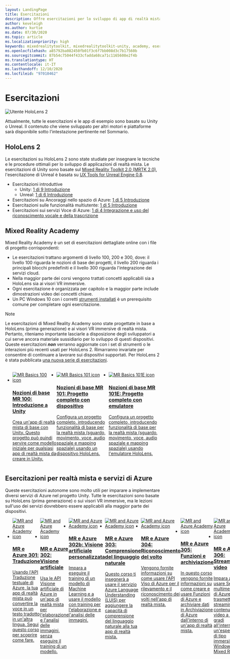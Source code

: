 ```yaml
---
layout: LandingPage
title: Esercitazioni
description: Offre esercitazioni per lo sviluppo di app di realtà mista.
author: keveleigh
ms.author: kurtie
ms.date: 07/30/2020
ms.topic: article
ms.localizationpriority: high
keywords: mixedrealitytoolkit, mixedrealitytoolkit-unity, academy, esercitazione, visore VR realtà mista, visore VR di windows mixed reality, visore per realtà virtuale, unity, unreal, HoloLens, ancoraggi nello spazio di Azure, servizi vocali di Azure
ms.openlocfilehash: a85792ba082450fb01f3c6f7bb008d3c7b17560b
ms.sourcegitcommit: 87b54c75044f433cfadda68ca71c1165608e2f4b
ms.translationtype: HT
ms.contentlocale: it-IT
ms.lasthandoff: 12/10/2020
ms.locfileid: "97010462"
---
```

# <a name="tutorials"></a>Esercitazioni

![Utente HoloLens 2](images/08_Tutorials.png)

Attualmente, tutte le esercitazioni e le app di esempio sono basate su Unity o Unreal. Il contenuto che viene sviluppato per altri motori e piattaforme sarà disponibile sotto l'intestazione pertinente nel Sommario.

## <a name="hololens-2"></a>HoloLens 2 

Le esercitazioni su HoloLens 2 sono state studiate per insegnare le tecniche e le procedure ottimali per lo sviluppo di applicazioni di realtà mista. Le esercitazioni di Unity sono basate sul [Mixed Reality Toolkit 2.0 (MRTK 2.0)](https://github.com/microsoft/MixedRealityToolkit-Unity), l'esercitazione di Unreal è basata su [UX Tools for Unreal Engine 0.8](https://github.com/microsoft/MixedReality-UXTools-Unreal).

* Esercitazioni introduttive
    * Unity: [1 di 9 Introduzione](tutorials/mr-learning-base-01.md)
    * Unreal: [1 di 6 Introduzione](../unreal/tutorials/unreal-uxt-ch1.md)
* Esercitazioni su Ancoraggi nello spazio di Azure: [1 di 5 Introduzione](tutorials/mr-learning-asa-01.md)
* Esercitazioni sulle funzionalità multiutente: [1 di 5 Introduzione](tutorials/mr-learning-sharing-01.md)
* Esercitazioni sui servizi Voce di Azure: [1 di 4 Integrazione e uso del riconoscimento vocale e della trascrizione](tutorials/mrlearning-speechSDK-ch1.md)

## <a name="mixed-reality-academy"></a>Mixed Reality Academy 

Mixed Reality Academy è un set di esercitazioni dettagliate online con i file di progetto corrispondenti:

* Le esercitazioni trattano argomenti di livello 100, 200 e 300, dove: il livello 100 riguarda le nozioni di base dei progetti, il livello 200 riguarda i principali blocchi predefiniti e il livello 300 riguarda l'integrazione dei servizi cloud.
* Nella maggior parte dei corsi vengono trattati concetti applicabili sia a HoloLens sia ai visori VR immersive.
* Ogni esercitazione è organizzata per capitolo e la maggior parte include dimostrazioni video dei concetti chiave.
* Un PC Windows 10 con i corretti [strumenti installati](../install-the-tools.md) è un prerequisito comune per completare ogni esercitazione.

>[!NOTE]
>Le esercitazioni di Mixed Reality Academy sono state progettate in base a HoloLens (prima generazione) e ai visori VR immersive di realtà mista. Pertanto, riteniamo importante lasciarle a disposizione degli sviluppatori a cui serve ancora materiale sussidiario per lo sviluppo di questi dispositivi. Queste esercitazioni **_non_** verranno aggiornate con i set di strumenti o le interazioni più recenti usati per HoloLens 2. Rimarranno invariate per consentire di continuare a lavorare sui dispositivi supportati. Per HoloLens 2 è stata pubblicata [una nuova serie di esercitazioni](tutorials/mr-learning-base-01.md).

<br>
<ul id="cardtypes-W" class="cardsW panelContent" style="display: flex; margin-top: 0px;">
                            <li>
                                    <a href="tutorials/holograms-100.md" title="Nozioni di base MR 100" data-linktype="absolute-path">
                                    <div class="cardSize">
                                        <div class="cardPadding">
                                            <div class="card">
                                                <div class="cardImageOuter">
                                                    <div class="cardImage">
                                                        <img src="images/Holograms100.jpg" alt="MR Basics 100 icon">
                                                    </div>
                                                </div>
                                                <div class="cardText">
                                                    <h3>Nozioni di base MR 100: Introduzione a Unity</h3>
                                                    <p>Crea un'app di realtà mista di base con Unity. Questo progetto può quindi servire come modello iniziale per qualsiasi app di realtà mista da creare in Unity.</p>
                                                </div>
                                            </div>
                                        </div>
                                    </div>
                               </a>
                            </li>
                            <li>
                                  <a href="tutorials/holograms-101.md" title="Nozioni di base MR 101" data-linktype="absolute-path">
                                    <div class="cardSize">
                                        <div class="cardPadding">
                                            <div class="card">
                                                <div class="cardImageOuter">
                                                    <div class="cardImage">
                                                        <img src="images/Holograms101.jpg" alt="MR Basics 101 icon">
                                                    </div>
                                                </div>
                                                <div class="cardText">
                                                    <h3>Nozioni di base MR 101: Progetto completo con dispositivo</h3>
                                                    <p>Configura un progetto completo, introducendo funzionalità di base per la realtà mista (sguardo, movimento, voce, audio spaziale e mapping spaziale) usando un dispositivo HoloLens.</p>
                                                </div>
                                            </div>
                                        </div>
                                    </div>
                               </a>
                            </li>
                            <li>
                                <a href="tutorials/holograms-101e.md" title="Nozioni di base MR 101E" data-linktype="absolute-path">
                                    <div class="cardSize">
                                        <div class="cardPadding">
                                            <div class="card">
                                                <div class="cardImageOuter">
                                                    <div class="cardImage">
                                                        <img src="images/Holograms101E.jpg" alt="MR Basics 101E icon">
                                                    </div>
                                                </div>
                                                <div class="cardText">
                                                    <h3>Nozioni di base MR 101E: Progetto completo con emulatore</h3>
                                                    <p>Configura un progetto completo, introducendo funzionalità di base per la realtà mista (sguardo, movimento, voce, audio spaziale e mapping spaziale) usando l'emulatore HoloLens.</p>
                                                </div>
                                            </div>
                                        </div>
                                    </div>
                                  </a>
                            </li>
</ul>

## <a name="mixed-reality-and-azure-services-tutorials"></a>Esercitazioni per realtà mista e servizi di Azure

Queste esercitazioni autonome sono molto utili per imparare a implementare diversi servizi di Azure nel progetto Unity. Tutte le esercitazioni sono basate su HoloLens (prima generazione) o sui visori VR immersive, ma le lezioni sull'uso dei servizi dovrebbero essere applicabili alla maggior parte dei dispositivi.

<ul id="cardtypes-W" class="cardsW panelContent" style="display: flex; margin-top: 0px;">
    <li>
                                   <a href="tutorials/mr-azure-301.md" title="MR e Azure 301" data-linktype="absolute-path">
                              <div class="cardSize">
                                  <div class="cardPadding">
                                      <div class="card">
                                          <div class="cardImageOuter">
                                              <div class="cardImage">
                                                  <img src="images/MR-Azure-AcademyTile.jpg" alt="MR and Azure Academy icon">
                                              </div>
                                          </div>
                                          <div class="cardText">
                                              <h3>MR e Azure 301: Traduzione</h3>
                                              <p>Usando l'API Traduzione testuale di Azure, la tua app di realtà mista può convertire la voce in un testo tradotto in un'altra lingua. Segui questo corso per scoprire come fare.</p>
                                          </div>
                                      </div>
                                  </div>
                              </div>
                              </a>
                            </li>
                                 <li>
                                   <a href="tutorials/mr-azure-302.md" title="MR e Azure 302" data-linktype="absolute-path">
                              <div class="cardSize">
                                  <div class="cardPadding">
                                      <div class="card">
                                          <div class="cardImageOuter">
                                              <div class="cardImage">
                                                  <img src="images/MR-Azure-AcademyTile.jpg" alt="MR and Azure Academy icon">
                                              </div>
                                          </div>
                                          <div class="cardText">
                                              <h3>MR e Azure 302: Visione artificiale</h3>
                                              <p>Usa le API Visione artificiale di Azure in un'app di realtà mista per l'elaborazione e l'analisi delle immagini, senza eseguire il training di un modello.</p>
                                          </div>
                                      </div>
                                  </div>
                              </div>
                              </a>
                            </li>
                                 <li>
                                   <a href="tutorials/mr-azure-302b.md" title="MR e Azure 302b" data-linktype="absolute-path">
                              <div class="cardSize">
                                  <div class="cardPadding">
                                      <div class="card">
                                          <div class="cardImageOuter">
                                              <div class="cardImage">
                                                  <img src="images/MR-Azure-AcademyTile.jpg" alt="MR and Azure Academy icon">
                                              </div>
                                          </div>
                                          <div class="cardText">
                                              <h3>MR e Azure 302b: Visione artificiale personalizzata</h3>
                                              <p>Impara a eseguire il training di un modello di Machine Learning e a usare il modello con training per l'elaborazione e l'analisi delle immagini.</p>
                                          </div>
                                      </div>
                                  </div>
                              </div>
                              </a>
                            </li>                            
                                 <li>
                                   <a href="tutorials/mr-azure-303.md" title="MR e Azure 303" data-linktype="absolute-path">
                              <div class="cardSize">
                                  <div class="cardPadding">
                                      <div class="card">
                                          <div class="cardImageOuter">
                                              <div class="cardImage">
                                                  <img src="images/MR-Azure-AcademyTile.jpg" alt="MR and Azure Academy icon">
                                              </div>
                                          </div>
                                          <div class="cardText">
                                              <h3>MR e Azure 303: Comprensione del linguaggio naturale</h3>
                                              <p>Questo corso ti insegnerà a usare il servizio Azure Language Understanding (LUIS) per aggiungere la capacità di comprensione del linguaggio naturale alla tua app di realtà mista.</p>
                                          </div>
                                      </div>
                                  </div>
                              </div>
                              </a>
                            </li>
                                 <li>
                                   <a href="tutorials/mr-azure-304.md" title="MR e Azure 304" data-linktype="absolute-path">
                              <div class="cardSize">
                                  <div class="cardPadding">
                                      <div class="card">
                                          <div class="cardImageOuter">
                                              <div class="cardImage">
                                                  <img src="images/MR-Azure-AcademyTile.jpg" alt="MR and Azure Academy icon">
                                              </div>
                                          </div>
                                          <div class="cardText">
                                              <h3>MR e Azure 304: Riconoscimento del volto</h3>
                                              <p>Vengono fornite informazioni su come usare l'API Viso di Azure per il rilevamento e il riconoscimento dei volti nell'app di realtà mista.</p>
                                          </div>
                                      </div>
                                  </div>
                              </div>
                              </a>
                            </li>
                                 <li>
                                   <a href="tutorials/mr-azure-305.md" title="MR e Azure 305" data-linktype="absolute-path">
                              <div class="cardSize">
                                  <div class="cardPadding">
                                      <div class="card">
                                          <div class="cardImageOuter">
                                              <div class="cardImage">
                                                  <img src="images/MR-Azure-AcademyTile.jpg" alt="MR and Azure Academy icon">
                                              </div>
                                          </div>
                                          <div class="cardText">
                                              <h3>MR e Azure 305: Funzioni e archiviazione</h3>
                                              <p>In questo corso vengono fornite informazioni su come creare e usare Funzioni di Azure e archiviare dati in Archiviazione di Azure dall'interno di un'app di realtà mista.</p>
                                          </div>
                                      </div>
                                  </div>
                              </div>
                              </a>
                            </li>
                                 <li>
                                   <a href="tutorials/mr-azure-306.md" title="MR e Azure 306" data-linktype="absolute-path">
                              <div class="cardSize">
                                  <div class="cardPadding">
                                      <div class="card">
                                          <div class="cardImageOuter">
                                              <div class="cardImage">
                                                  <img src="images/MR-Azure-AcademyTile.jpg" alt="MR and Azure Academy icon">
                                              </div>
                                          </div>
                                          <div class="cardText">
                                              <h3>MR e Azure 306: Streaming video</h3>
                                              <p>Impara a usare Servizi multimediali di Azure per trasmettere in streaming contenuti video a 360 gradi all'interno di un'esperienza di tipo immersive di Windows Mixed Reality.</p>
                                          </div>
                                      </div>
                                  </div>
                              </div>
                              </a>
                            </li>
                                 <li>
                                   <a href="tutorials/mr-azure-307.md" title="MR e Azure 307" data-linktype="absolute-path">
                              <div class="cardSize">
                                  <div class="cardPadding">
                                      <div class="card">
                                          <div class="cardImageOuter">
                                              <div class="cardImage">
                                                  <img src="images/MR-Azure-AcademyTile.jpg" alt="MR and Azure Academy icon">
                                              </div>
                                          </div>
                                          <div class="cardText">
                                              <h3>MR e Azure 307: Machine Learning</h3>
                                              <p>Sfrutta i vantaggi di Azure Machine Learning Studio (versione classica) all'interno dell'app di realtà mista per distribuire una vasta serie di algoritmi di Machine Learning (ML).</p>
                                          </div>
                                      </div>
                                  </div>
                              </div>
                              </a>
                            </li>
                                 <li>
                                   <a href="tutorials/mr-azure-308.md" title="MR e Azure 308" data-linktype="absolute-path">
                              <div class="cardSize">
                                  <div class="cardPadding">
                                      <div class="card">
                                          <div class="cardImageOuter">
                                              <div class="cardImage">
                                                  <img src="images/MR-Azure-AcademyTile.jpg" alt="MR and Azure Academy icon">
                                              </div>
                                          </div>
                                          <div class="cardText">
                                              <h3>MR e Azure 308: Notifiche tra più dispositivi</h3>
                                              <p>In questo corso imparerai a usare diversi servizi di Azure per inviare notifiche push e modifiche di scena da un'app per PC a un'app di realtà mista.</p>
                                          </div>
                                      </div>
                                  </div>
                              </div>
                              </a>
                            </li>
                                 <li>
                                   <a href="tutorials/mr-azure-309.md" title="MR e Azure 309" data-linktype="absolute-path">
                              <div class="cardSize">
                                  <div class="cardPadding">
                                      <div class="card">
                                          <div class="cardImageOuter">
                                              <div class="cardImage">
                                                  <img src="images/MR-Azure-AcademyTile.jpg" alt="MR and Azure Academy icon">
                                              </div>
                                          </div>
                                          <div class="cardText">
                                              <h3>MR e Azure 309: Application Insights</h3>
                                              <p>Usa il servizio Azure Application Insights per raccogliere i dati analitici sul comportamento dell'utente all'interno di un'app di realtà mista.</p>
                                          </div>
                                      </div>
                                  </div>
                              </div>
                              </a>
                            </li> 
                                 <li>
                                   <a href="tutorials/mr-azure-310.md" title="MR e Azure 310" data-linktype="absolute-path">
                              <div class="cardSize">
                                  <div class="cardPadding">
                                      <div class="card">
                                          <div class="cardImageOuter">
                                              <div class="cardImage">
                                                  <img src="images/MR-Azure-AcademyTile.jpg" alt="MR and Azure Academy icon">
                                              </div>
                                          </div>
                                          <div class="cardText">
                                              <h3>MR e Azure 310: Rilevamento di oggetti</h3>
                                              <p>Esegui il training di un modello di Machine Learning e usa il modello con training per riconoscere gli oggetti simili e le rispettive posizioni nel mondo fisico.</p>
                                          </div>
                                      </div>
                                  </div>
                              </div>
                              </a>
                            </li> 
                                 <li>
                                   <a href="tutorials/mr-azure-311.md" title="MR e Azure 311" data-linktype="absolute-path">
                              <div class="cardSize">
                                  <div class="cardPadding">
                                      <div class="card">
                                          <div class="cardImageOuter">
                                              <div class="cardImage">
                                                  <img src="images/MR-Azure-AcademyTile.jpg" alt="MR and Azure Academy icon">
                                              </div>
                                          </div>
                                          <div class="cardText">
                                              <h3>MR e Azure 311: Microsoft Graph</h3>
                                              <p>Impara a connetterti ai servizi Microsoft Graph dall'interno di un'app di realtà mista.</p>
                                          </div>
                                      </div>
                                  </div>
                              </div>
                              </a>
                            </li> 
                                 <li>
                                   <a href="tutorials/mr-azure-312.md" title="MR e Azure 312" data-linktype="absolute-path">
                              <div class="cardSize">
                                  <div class="cardPadding">
                                      <div class="card">
                                          <div class="cardImageOuter">
                                              <div class="cardImage">
                                                  <img src="images/MR-Azure-AcademyTile.jpg" alt="MR and Azure Academy icon">
                                              </div>
                                          </div>
                                          <div class="cardText">
                                              <h3>MR e Azure 312: Integrazione di bot</h3>
                                              <p>Crea e distribuisci un bot con Microsoft Bot Framework v4 e comunica con il bot in un'app di realtà mista.</p>
                                          </div>
                                      </div>
                                  </div>
                              </div>
                              </a>
                            </li> 
                                 <li>
                                   <a href="tutorials/mr-azure-313.md" title="MR e Azure 313" data-linktype="absolute-path">
                              <div class="cardSize">
                                  <div class="cardPadding">
                                      <div class="card">
                                          <div class="cardImageOuter">
                                              <div class="cardImage">
                                                  <img src="images/MR-Azure-AcademyTile.jpg" alt="MR and Azure Academy icon">
                                              </div>
                                          </div>
                                          <div class="cardText">
                                              <h3>MR e Azure 313: Servizio Hub IoT</h3>
                                              <p>Impara a implementare il servizio Hub IoT di Azure in una macchina virtuale e visualizzare i dati in HoloLens.</p>
                                          </div>
                                      </div>
                                  </div>
                              </div>
                              </a>
                            </li> 
</ul>
